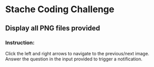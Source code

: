 # Stache Coding Challenge
## Display all PNG files provided

### Instruction: 
Click the left and right arrows to navigate to the previous/next image.
Answer the question in the input provided to trigger a notification.
